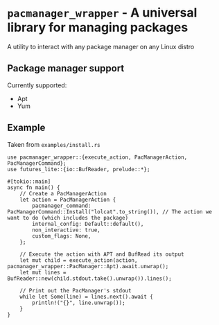 # `pacmanager_wrapper` - A universal library for managing packages
A utility to interact with any package manager on any Linux distro

## Package manager support
Currently supported:
 - Apt
 - Yum

## Example
Taken from `examples/install.rs`
```
use pacmanager_wrapper::{execute_action, PacManagerAction, PacManagerCommand};
use futures_lite::{io::BufReader, prelude::*};

#[tokio::main]
async fn main() {
    // Create a PacManagerAction
    let action = PacManagerAction {
        pacmanager_command: PacManagerCommand::Install("lolcat".to_string()), // The action we want to do (which includes the package)
        internal_config: Default::default(),
        non_interactive: true,
        custom_flags: None,
    };

    // Execute the action with APT and BufRead its output
    let mut child = execute_action(action, pacmanager_wrapper::PacManager::Apt).await.unwrap();
    let mut lines = BufReader::new(child.stdout.take().unwrap()).lines();

    // Print out the PacManager's stdout
    while let Some(line) = lines.next().await {
        println!("{}", line.unwrap());
    }
}
```